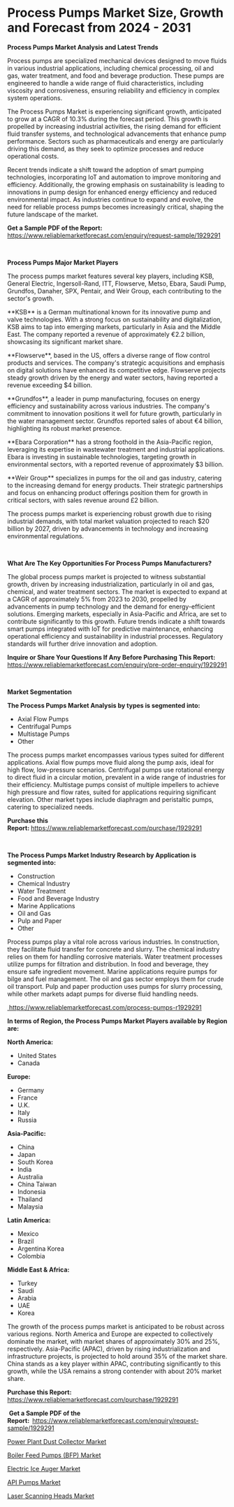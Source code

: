 <p><h1>Process Pumps Market Size, Growth and Forecast from 2024 - 2031</h1></p><p><strong>Process Pumps Market Analysis and Latest Trends</strong></p>
<p><p>Process pumps are specialized mechanical devices designed to move fluids in various industrial applications, including chemical processing, oil and gas, water treatment, and food and beverage production. These pumps are engineered to handle a wide range of fluid characteristics, including viscosity and corrosiveness, ensuring reliability and efficiency in complex system operations.</p><p>The Process Pumps Market is experiencing significant growth, anticipated to grow at a CAGR of 10.3% during the forecast period. This growth is propelled by increasing industrial activities, the rising demand for efficient fluid transfer systems, and technological advancements that enhance pump performance. Sectors such as pharmaceuticals and energy are particularly driving this demand, as they seek to optimize processes and reduce operational costs.</p><p>Recent trends indicate a shift toward the adoption of smart pumping technologies, incorporating IoT and automation to improve monitoring and efficiency. Additionally, the growing emphasis on sustainability is leading to innovations in pump design for enhanced energy efficiency and reduced environmental impact. As industries continue to expand and evolve, the need for reliable process pumps becomes increasingly critical, shaping the future landscape of the market.</p></p>
<p><strong>Get a Sample PDF of the Report:&nbsp;</strong> <a href="https://www.reliablemarketforecast.com/enquiry/request-sample/1929291?utm_campaign=1167&utm_medium=2&utm_source=Github&utm_content=ia&utm_term=25102024&utm_id=process-pumps">https://www.reliablemarketforecast.com/enquiry/request-sample/1929291</a></p>
<p>&nbsp;</p>
<p><strong>Process Pumps Major Market Players</strong></p>
<p><p>The process pumps market features several key players, including KSB, General Electric, Ingersoll-Rand, ITT, Flowserve, Metso, Ebara, Saudi Pump, Grundfos, Danaher, SPX, Pentair, and Weir Group, each contributing to the sector's growth.</p><p>**KSB** is a German multinational known for its innovative pump and valve technologies. With a strong focus on sustainability and digitalization, KSB aims to tap into emerging markets, particularly in Asia and the Middle East. The company reported a revenue of approximately €2.2 billion, showcasing its significant market share.</p><p>**Flowserve**, based in the US, offers a diverse range of flow control products and services. The company's strategic acquisitions and emphasis on digital solutions have enhanced its competitive edge. Flowserve projects steady growth driven by the energy and water sectors, having reported a revenue exceeding $4 billion.</p><p>**Grundfos**, a leader in pump manufacturing, focuses on energy efficiency and sustainability across various industries. The company's commitment to innovation positions it well for future growth, particularly in the water management sector. Grundfos reported sales of about €4 billion, highlighting its robust market presence.</p><p>**Ebara Corporation** has a strong foothold in the Asia-Pacific region, leveraging its expertise in wastewater treatment and industrial applications. Ebara is investing in sustainable technologies, targeting growth in environmental sectors, with a reported revenue of approximately $3 billion.</p><p>**Weir Group** specializes in pumps for the oil and gas industry, catering to the increasing demand for energy products. Their strategic partnerships and focus on enhancing product offerings position them for growth in critical sectors, with sales revenue around £2 billion.</p><p>The process pumps market is experiencing robust growth due to rising industrial demands, with total market valuation projected to reach $20 billion by 2027, driven by advancements in technology and increasing environmental regulations.</p></p>
<p>&nbsp;</p>
<p><strong>What Are The Key Opportunities For Process Pumps Manufacturers?</strong></p>
<p><p>The global process pumps market is projected to witness substantial growth, driven by increasing industrialization, particularly in oil and gas, chemical, and water treatment sectors. The market is expected to expand at a CAGR of approximately 5% from 2023 to 2030, propelled by advancements in pump technology and the demand for energy-efficient solutions. Emerging markets, especially in Asia-Pacific and Africa, are set to contribute significantly to this growth. Future trends indicate a shift towards smart pumps integrated with IoT for predictive maintenance, enhancing operational efficiency and sustainability in industrial processes. Regulatory standards will further drive innovation and adoption.</p></p>
<p><strong>Inquire or Share Your Questions If Any Before Purchasing This Report:</strong> <a href="https://www.reliablemarketforecast.com/enquiry/pre-order-enquiry/1929291?utm_campaign=1167&utm_medium=2&utm_source=Github&utm_content=ia&utm_term=25102024&utm_id=process-pumps">https://www.reliablemarketforecast.com/enquiry/pre-order-enquiry/1929291</a></p>
<p>&nbsp;</p>
<p><strong>Market Segmentation</strong></p>
<p><strong>The Process Pumps Market Analysis by types is segmented into:</strong></p>
<p><ul><li>Axial Flow Pumps</li><li>Centrifugal Pumps</li><li>Multistage Pumps</li><li>Other</li></ul></p>
<p><p>The process pumps market encompasses various types suited for different applications. Axial flow pumps move fluid along the pump axis, ideal for high flow, low-pressure scenarios. Centrifugal pumps use rotational energy to direct fluid in a circular motion, prevalent in a wide range of industries for their efficiency. Multistage pumps consist of multiple impellers to achieve high pressure and flow rates, suited for applications requiring significant elevation. Other market types include diaphragm and peristaltic pumps, catering to specialized needs.</p></p>
<p><strong>Purchase this Report:&nbsp;</strong><a href="https://www.reliablemarketforecast.com/purchase/1929291?utm_campaign=1167&utm_medium=2&utm_source=Github&utm_content=ia&utm_term=25102024&utm_id=process-pumps">https://www.reliablemarketforecast.com/purchase/1929291</a></p>
<p>&nbsp;</p>
<p><strong>The Process Pumps Market Industry Research by Application is segmented into:</strong></p>
<p><ul><li>Construction</li><li>Chemical Industry</li><li>Water Treatment</li><li>Food and Beverage Industry</li><li>Marine Applications</li><li>Oil and Gas</li><li>Pulp and Paper</li><li>Other</li></ul></p>
<p><p>Process pumps play a vital role across various industries. In construction, they facilitate fluid transfer for concrete and slurry. The chemical industry relies on them for handling corrosive materials. Water treatment processes utilize pumps for filtration and distribution. In food and beverage, they ensure safe ingredient movement. Marine applications require pumps for bilge and fuel management. The oil and gas sector employs them for crude oil transport. Pulp and paper production uses pumps for slurry processing, while other markets adapt pumps for diverse fluid handling needs.</p></p>
<p><a href="https://www.reliablemarketforecast.com/process-pumps-r1929291?utm_campaign=1167&utm_medium=2&utm_source=Github&utm_content=ia&utm_term=25102024&utm_id=process-pumps">&nbsp;https://www.reliablemarketforecast.com/process-pumps-r1929291</a></p>
<p><strong>In terms of Region, the Process Pumps Market Players available by Region are:</strong></p>
<p>
    <p> <strong> North America: </strong>
        <ul>
            <li>United States</li>
            <li>Canada</li>
        </ul>
        </p> 
    <p> <strong> Europe: </strong>
        <ul>
            <li>Germany</li>
            <li>France</li>
            <li>U.K.</li>
            <li>Italy</li>
            <li>Russia</li>
        </ul>
        </p> 
    <p> <strong> Asia-Pacific: </strong>
        <ul>
            <li>China</li>
            <li>Japan</li>
            <li>South Korea</li>
            <li>India</li>
            <li>Australia</li>
            <li>China Taiwan</li>
            <li>Indonesia</li>
            <li>Thailand</li>
            <li>Malaysia</li>
        </ul>
        </p> 
    <p> <strong> Latin America: </strong>
        <ul>
            <li>Mexico</li>
            <li>Brazil</li>
            <li>Argentina Korea</li>
            <li>Colombia</li>
        </ul>
        </p> 
    <p> <strong> Middle East & Africa: </strong>
        <ul>
            <li>Turkey</li>
            <li>Saudi</li>
            <li>Arabia</li>
            <li>UAE</li>
            <li>Korea</li>
        </ul>
    </p>
    </p>
<p><p>The growth of the process pumps market is anticipated to be robust across various regions. North America and Europe are expected to collectively dominate the market, with market shares of approximately 30% and 25%, respectively. Asia-Pacific (APAC), driven by rising industrialization and infrastructure projects, is projected to hold around 35% of the market share. China stands as a key player within APAC, contributing significantly to this growth, while the USA remains a strong contender with about 20% market share.</p></p>
<p><strong>Purchase this Report: </strong><a href="https://www.reliablemarketforecast.com/purchase/1929291?utm_campaign=1167&utm_medium=2&utm_source=Github&utm_content=ia&utm_term=25102024&utm_id=process-pumps">https://www.reliablemarketforecast.com/purchase/1929291</a></p>
<p>&nbsp;<strong>Get a Sample PDF of the Report:&nbsp;&nbsp;</strong><a href="https://www.reliablemarketforecast.com/enquiry/request-sample/1929291?utm_campaign=1167&utm_medium=2&utm_source=Github&utm_content=ia&utm_term=25102024&utm_id=process-pumps">https://www.reliablemarketforecast.com/enquiry/request-sample/1929291</a></p>
<p><strong></strong></p>
<p><p><a href="https://www.linkedin.com/pulse/market-dynamics-future-trends-global-power-plant-dust-0961e?utm_campaign=1167&utm_medium=2&utm_source=Github&utm_content=ia&utm_term=25102024&utm_id=process-pumps">Power Plant Dust Collector Market</a></p><p><a href="https://github.com/wendisyqf/Market-Research-Report-List-1/blob/main/boiler-feed-pumps-bfp-market.md?utm_campaign=1167&utm_medium=2&utm_source=Github&utm_content=ia&utm_term=25102024&utm_id=process-pumps">Boiler Feed Pumps (BFP) Market</a></p><p><a href="https://issuu.com/reportprime-2/docs/electric-ice-auger-market-size-2030_2d6e5ba1e4332e?utm_campaign=1167&utm_medium=2&utm_source=Github&utm_content=ia&utm_term=25102024&utm_id=process-pumps">Electric Ice Auger Market</a></p><p><a href="https://github.com/sharitatri97/Market-Research-Report-List-1/blob/main/api-pumps-market.md?utm_campaign=1167&utm_medium=2&utm_source=Github&utm_content=ia&utm_term=25102024&utm_id=process-pumps">API Pumps Market</a></p><p><a href="https://issuu.com/reportprime-2/docs/laser-scanning-heads-market-size-20_4a3cf52c84026a?utm_campaign=1167&utm_medium=2&utm_source=Github&utm_content=ia&utm_term=25102024&utm_id=process-pumps">Laser Scanning Heads Market</a></p></p>